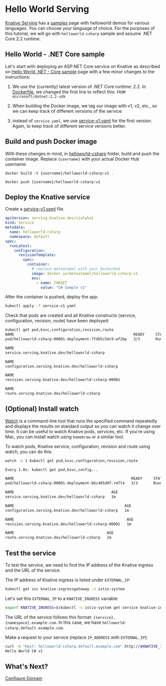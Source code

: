 # Hello World Serving

[Knative Serving](https://github.com/knative/docs/tree/master/serving) has a [samples](https://github.com/knative/docs/tree/master/serving/samples) page with helloworld demos for various languages. You can choose your language of choice. For the purposes of this tutorial, we will go with `helloworld-csharp` sample and assume .NET Core 2.2 runtime.

## Hello World - .NET Core sample

Let's start with deploying an ASP.NET Core service on Knative as described on [Hello World .NET - Core sample](https://github.com/knative/docs/tree/master/serving/samples/helloworld-csharp) page with a few minor changes to the instructions:

1. We use the (currently) latest version of .NET Core runtime: 2.2. In [Dockerfile](../serving/helloworld-csharp/Dockerfile), we changed the first line to reflect this: `FROM microsoft/dotnet:2.2-sdk`

2. When building the Docker image, we tag our image with v1, v2, etc., so we can keep track of different versions of the service: 

3. instead of `service.yaml`, we use [service-v1.yaml](../serving/helloworld-csharp/service-v1.yaml) for the first version. Again, to keep track of different service versions better. 

## Build and push Docker image

With these changes in mind, in [helloworld-csharp](../serving/helloworld-csharp/) folder, build and push the container image. Replace `{username}` with your actual Docker Hub username:

```docker
docker build -t {username}/helloworld-csharp:v1 .

docker push {username}/helloworld-csharp:v1
```
## Deploy the Knative service

Create a [service-v1.yaml](../serving/helloworld-csharp/service-v1.yaml) file.

```yaml
apiVersion: serving.knative.dev/v1alpha1
kind: Service
metadata:
  name: helloworld-csharp
  namespace: default
spec:
  runLatest:
    configuration:
      revisionTemplate:
        spec:
          container:
            # replace meteatamel with your DockerHub 
            image: docker.io/meteatamel/helloworld-csharp:v1
            env:
              - name: TARGET
                value: "C# Sample v1"
```

After the container is pushed, deploy the app. 

```bash
kubectl apply -f service-v1.yaml
```
Check that pods are created and all Knative constructs (service, configuration, revision, route) have been deployed:

```bash
kubectl get pod,ksvc,configuration,revision,route
NAME                                                      READY     STATUS    RESTARTS   
pod/helloworld-csharp-00001-deployment-7fdb5c5dc9-wf2bp   3/3       Running   0          

NAME                                            
service.serving.knative.dev/helloworld-csharp   

NAME                                                  
configuration.serving.knative.dev/helloworld-csharp   

NAME                                                   
revision.serving.knative.dev/helloworld-csharp-00001   

NAME                                          
route.serving.knative.dev/helloworld-csharp   
```
## (Optional) Install watch

[Watch](https://en.wikipedia.org/wiki/Watch_(Unix)) is a command-line tool that runs the specified command repeatedly and displays the results on standard output so you can watch it change over time. It can be useful to watch Knative pods, services, etc. If you're using Mac, you can install watch using `homebrew` or a similar tool.

To watch pods, Knative service, configuration, revision and route using watch, you can do this:

```bash
watch -n 1 kubectl get pod,ksvc,configuration,revision,route

Every 1.0s: kubectl get pod,ksvc,config...

NAME                                                     READY     STATUS    RESTARTS   AGE
pod/helloworld-csharp-00001-deployment-b6c485d9f-rm7l4   3/3       Running   0          1m

NAME                                            AGE
service.serving.knative.dev/helloworld-csharp   1m

NAME                                                  AGE
configuration.serving.knative.dev/helloworld-csharp   1m

NAME                                                   AGE
revision.serving.knative.dev/helloworld-csharp-00001   1m

NAME                                          AGE
route.serving.knative.dev/helloworld-csharp   1m
```

## Test the service

To test the service, we need to find the IP address of the Knative ingress and the URL of the service.

The IP address of Knative ingress is listed under `EXTERNAL_IP`:

```bash
kubectl get svc knative-ingressgateway -n istio-system
```
Let's set this `EXTERNAL_IP` to a `KNATIVE_INGRESS` variable:

```bash
export KNATIVE_INGRESS=$(kubectl -n istio-system get service knative-ingressgateway -o jsonpath='{.status.loadBalancer.ingress[0].ip}')
```

The URL of the service follows this format: `{service}.{namespace}.example.com`. In this case, we have `helloworld-csharp.default.example.com`. 

Make a request to your service (replace `IP_ADDRESS` with `EXTERNAL_IP`):

```bash
curl -H "Host: helloworld-csharp.default.example.com" http://$KNATIVE_INGRESS
Hello World C# v1
```

## What's Next?
[Configure Domain](02-configuredomain.md)